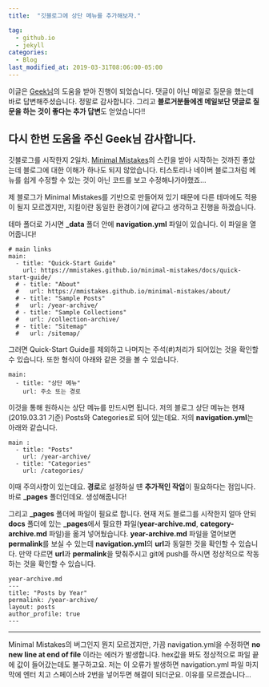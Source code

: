 ```yaml
---
title:  "깃블로그에 상단 메뉴를 추가해보자."

tag:
  - github.io
  - jekyll
categories:
  - Blog
last_modified_at: 2019-03-31T08:06:00-05:00
---
```

이글은 [Geek님](https://geeksvoyage.com/)의 도움을 받아 진행이 되었습니다. 댓글이 아닌 메일로 질문을 했는데 바로 답변해주셨습니다. 정말로 감사합니다. 그리고 **블로거분들에겐 메일보단 댓글로 질문을 하는 것이 좋다는 추가 답변**도 얻었습니다!!

다시 한번 도움을 주신 Geek님 감사합니다.
---
깃블로그를 시작한지 2일차. [Minimal Mistakes](https://mmistakes.github.io/minimal-mistakes/)의 스킨을 받아 시작하는 것까진 좋았는데 블로그에 대한 이해가 하나도 되지 않았습니다. 티스토리나 네이버 블로그처럼 메뉴를 쉽게 수정할 수 있는 것이 아닌 코드를 보고 수정해나가야했죠...  

제 블로그가 Minimal Mistakes를 기반으로 만들어져 있기 때문에 다른 테마에도 적용이 될지 모르겠지만, 지킬이란 동일한 환경이기에 같다고 생각하고 진행을 하겠습니다.  

테마 폴더로 가시면 **_data** 폴더 안에 **navigation.yml** 파일이 있습니다. 이 파일을 열어줍니다!

```
# main links
main:
  - title: "Quick-Start Guide"
    url: https://mmistakes.github.io/minimal-mistakes/docs/quick-start-guide/
  # - title: "About"
  #   url: https://mmistakes.github.io/minimal-mistakes/about/
  # - title: "Sample Posts"
  #   url: /year-archive/
  # - title: "Sample Collections"
  #   url: /collection-archive/
  # - title: "Sitemap"
  #   url: /sitemap/
```

그러면 Quick-Start Guide를 제외하고 나머지는 주석(#)처리가 되어있는 것을 확인할 수 있습니다. 또한 형식이 아래와 같은 것을 볼 수 있습니다.

```
main:
  - title: "상단 메뉴"
    url: 주소 또는 경로
```

이것을 통해 원하시는 상단 메뉴를 만드시면 됩니다. 저의 블로그 상단 메뉴는 현재(2019.03.31 기준) Posts와 Categories로 되어 있는데요. 저의 **navigation.yml**는 아래와 같습니다.  

```
main :
  - title: "Posts"
    url: /year-archive/
  - title: "Categories"
    url: /categories/
```

이때 주의사항이 있는데요. **경로**로 설정하실 떈 **추가적인 작업**이 필요하다는 점입니다. 바로 **_pages** 폴더인데요. 생성해줍니다!  

그리고 **_pages** 폴더에 파일이 필요로 합니다. 현재 저도 블로그를 시작한지 얼마 안되 **docs** 폴더에 있는 **_pages**에서 필요한 파일(**year-archive.md**, **category-archive.md** 파일)을 옮겨 넣어뒀습니다. **year-archive.md** 파일을 열어보면 **permalink**를 보실 수 있는데 **navigation.yml**의 **url**과 동일한 것을 확인할 수 있습니다. 만약 다르면 **url**과 **permalink**을 맞춰주시고 git에 push를 하시면 정상적으로 작동하는 것을 확인할 수 있습니다.

```
year-archive.md 
---
title: "Posts by Year"
permalink: /year-archive/
layout: posts
author_profile: true
---
```

---
Minimal Mistakes의 버그인지 뭔지 모르겠지만, 가끔 navigation.yml을 수정하면 **no new line at end of file** 이라는 에러가 발생합니다. hex값을 봐도 정상적으로 파일 끝에 값이 들어갔는데도 불구하고요. 저는 이 오류가 발생하면 navigation.yml 파일 마지막에 엔터 치고 스페이스바 2번을 넣어두면 해결이 되더군요. 이유를 모르겠습니다...